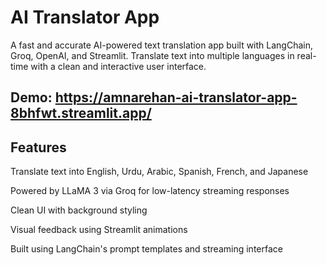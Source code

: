 # AI Translator App
A fast and accurate AI-powered text translation app built with LangChain, Groq, OpenAI, and Streamlit. Translate text into multiple languages in real-time with a clean and interactive user interface.

## Demo: https://amnarehan-ai-translator-app-8bhfwt.streamlit.app/

## Features
Translate text into English, Urdu, Arabic, Spanish, French, and Japanese

Powered by LLaMA 3 via Groq for low-latency streaming responses

Clean UI with background styling 

Visual feedback using Streamlit animations 

Built using LangChain's prompt templates and streaming interface
